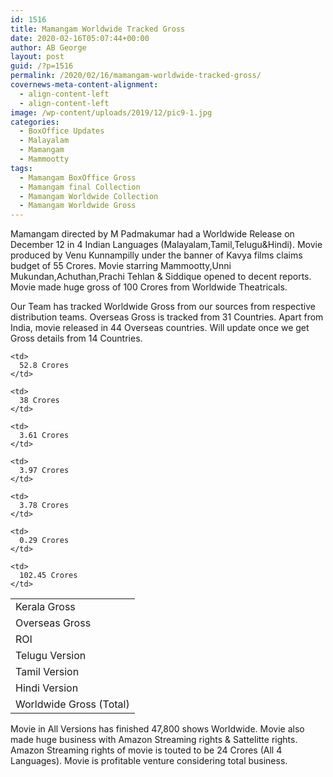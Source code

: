 ```yaml
---
id: 1516
title: Mamangam Worldwide Tracked Gross
date: 2020-02-16T05:07:44+00:00
author: AB George
layout: post
guid: /?p=1516
permalink: /2020/02/16/mamangam-worldwide-tracked-gross/
covernews-meta-content-alignment:
  - align-content-left
  - align-content-left
image: /wp-content/uploads/2019/12/pic9-1.jpg
categories:
  - BoxOffice Updates
  - Malayalam
  - Mamangam
  - Mammootty
tags:
  - Mamangam BoxOffice Gross
  - Mamangam final Collection
  - Mamangam Worldwide Collection
  - Mamangam Worldwide Gross
---
```

Mamangam directed by M Padmakumar had a Worldwide Release on December 12 in 4 Indian Languages (Malayalam,Tamil,Telugu&Hindi). Movie produced by Venu Kunnampilly under the banner of Kavya films claims budget of 55 Crores. Movie starring Mammootty,Unni Mukundan,Achuthan,Prachi Tehlan & Siddique opened to decent reports. Movie made huge gross of 100 Crores from Worldwide Theatricals.

Our Team has tracked Worldwide Gross from our sources from respective distribution teams. Overseas Gross is tracked from 31 Countries. Apart from India, movie released in 44 Overseas countries. Will update once we get Gross details from 14 Countries.

<table class="wp-block-table">
  <tr>
    <td>
      Kerala Gross
    </td>
    
    <td>
      52.8 Crores
    </td>
  </tr>
  
  <tr>
    <td>
      Overseas Gross
    </td>
    
    <td>
      38 Crores
    </td>
  </tr>
  
  <tr>
    <td>
      ROI
    </td>
    
    <td>
      3.61 Crores
    </td>
  </tr>
  
  <tr>
    <td>
      Telugu Version
    </td>
    
    <td>
      3.97 Crores
    </td>
  </tr>
  
  <tr>
    <td>
      Tamil Version
    </td>
    
    <td>
      3.78 Crores
    </td>
  </tr>
  
  <tr>
    <td>
      Hindi Version
    </td>
    
    <td>
      0.29 Crores
    </td>
  </tr>
  
  <tr>
    <td>
      Worldwide Gross (Total)
    </td>
    
    <td>
      102.45 Crores
    </td>
  </tr>
</table>

Movie in All Versions has finished 47,800 shows Worldwide. Movie also made huge business with Amazon Streaming rights & Sattelitte rights. Amazon Streaming rights of movie is touted to be 24 Crores (All 4 Languages). Movie is profitable venture considering total business.